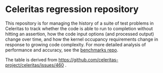 # Celeritas regression repository

This repository is for managing the history of a suite of test problems in
Celeritas to track whether the code is able to run to completion without
hitting an assertion, how the code input options (and processed output) change
over time, and how the kernel occupancy requirements change in response to
growing code complexity.  For more detailed analysis of performance and
accuracy, see the [benchmarks
repo](https://github.com/celeritas-project/benchmarks).

The table is derived from https://github.com/celeritas-project/celeritas/issues/460 .
